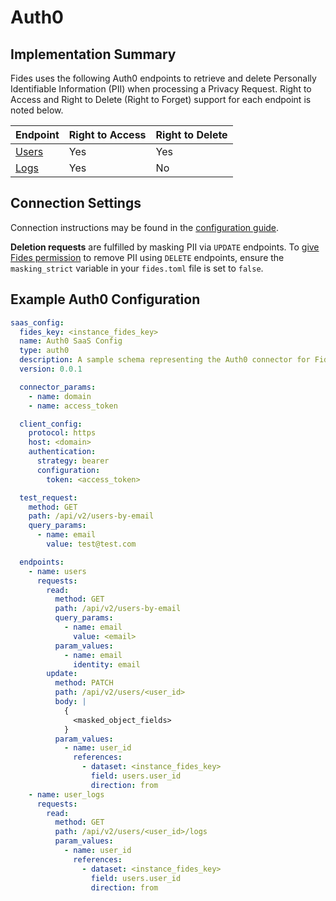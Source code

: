 
# Auth0

## Implementation Summary

Fides uses the following Auth0 endpoints to retrieve and delete Personally Identifiable Information (PII) when processing a Privacy Request. Right to Access and Right to Delete (Right to Forget) support for each endpoint is noted below.

|Endpoint | Right to Access | Right to Delete |
|----|----|----|
|[Users](https://auth0.com/docs/manage-users/user-search/retrieve-users-with-get-users-endpoint) | Yes | Yes |
|[Logs](https://auth0.com/docs/deploy-monitor/logs/retrieve-log-events-using-mgmt-api) | Yes | No |

## Connection Settings

Connection instructions may be found in the [configuration guide](../saas_config).

**Deletion requests** are fulfilled by masking PII via `UPDATE` endpoints. To [give Fides permission](../../../installation/configuration#configuration-variable-reference) to remove PII using `DELETE` endpoints, ensure the `masking_strict` variable in your `fides.toml` file is set to `false`.

## Example Auth0 Configuration

```yaml
saas_config:
  fides_key: <instance_fides_key>
  name: Auth0 SaaS Config
  type: auth0
  description: A sample schema representing the Auth0 connector for Fides
  version: 0.0.1

  connector_params:
    - name: domain
    - name: access_token

  client_config:
    protocol: https
    host: <domain>
    authentication:
      strategy: bearer
      configuration:
        token: <access_token>

  test_request:
    method: GET
    path: /api/v2/users-by-email
    query_params:
      - name: email
        value: test@test.com

  endpoints:
    - name: users
      requests:
        read:
          method: GET
          path: /api/v2/users-by-email
          query_params:
            - name: email
              value: <email>
          param_values:
            - name: email
              identity: email
        update:
          method: PATCH
          path: /api/v2/users/<user_id>
          body: |
            {
              <masked_object_fields>
            }
          param_values:
            - name: user_id
              references:
                - dataset: <instance_fides_key>
                  field: users.user_id
                  direction: from
    - name: user_logs
      requests:
        read:
          method: GET
          path: /api/v2/users/<user_id>/logs
          param_values:
            - name: user_id
              references:
                - dataset: <instance_fides_key>
                  field: users.user_id
                  direction: from
```
